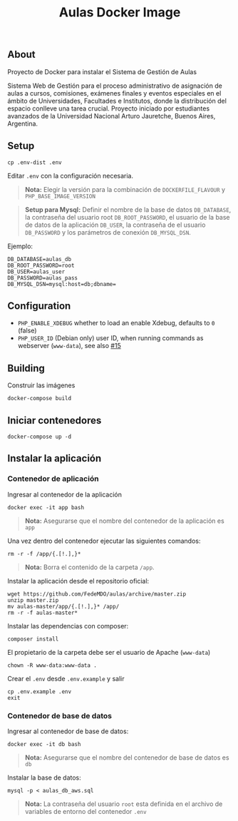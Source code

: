 <p align="center">
    <h1 align="center">Aulas Docker Image</h1>
    <br>
</p>

## About

Proyecto de Docker para instalar el Sistema de Gestión de Aulas

Sistema Web de Gestión para el proceso administrativo de asignación de aulas a cursos, comisiones, exámenes finales y eventos especiales en el ámbito de Universidades, Facultades e Institutos, donde la distribución del espacio conlleve una tarea crucial. Proyecto iniciado por estudiantes avanzados de la Universidad Nacional Arturo Jauretche, Buenos Aires, Argentina.


## Setup

    cp .env-dist .env

Editar `.env` con la configuración necesaria.

> **Nota:** Elegir la versión para la combinación de  `DOCKERFILE_FLAVOUR` y `PHP_BASE_IMAGE_VERSION`

> **Setup para Mysql:** Definir el nombre de la base de datos `DB_DATABASE`, la contraseña del usuario root `DB_ROOT_PASSWORD`, el usuario de la base de datos de la aplicación `DB_USER`, la contraseña de el usuario `DB_PASSWORD` y los parámetros de conexión `DB_MYSQL_DSN`.

Ejemplo:

    DB_DATABASE=aulas_db
    DB_ROOT_PASSWORD=root
    DB_USER=aulas_user
    DB_PASSWORD=aulas_pass
    DB_MYSQL_DSN=mysql:host=db;dbname=

## Configuration

- `PHP_ENABLE_XDEBUG` whether to load an enable Xdebug, defaults to `0` (false)
- `PHP_USER_ID` (Debian only) user ID, when running commands as webserver (`www-data`), see also [#15](https://github.com/yiisoft/yii2-docker/issues/15)


## Building

Construir las imágenes

    docker-compose build


## Iniciar contenedores

    docker-compose up -d


## Instalar la aplicación

### Contenedor de aplicación

Ingresar al contenedor de la aplicación

    docker exec -it app bash

> **Nota:** Asegurarse que el nombre del contenedor de la aplicación es `app`

Una vez dentro del contenedor ejecutar las siguientes comandos:

    rm -r -f /app/{.[!.],}*

> **Nota:** Borra el contenido de la carpeta `/app`.

Instalar la aplicación desde el repositorio oficial:

    wget https://github.com/FedeMDO/aulas/archive/master.zip
    unzip master.zip
    mv aulas-master/app/{.[!.],}* /app/
    rm -r -f aulas-master*

Instalar las dependencias con composer:

    composer install

El propietario de la carpeta debe ser el usuario de Apache (`www-data`)

    chown -R www-data:www-data .

Crear el `.env` desde `.env.example` y salir

    cp .env.example .env
    exit

### Contenedor de base de datos

Ingresar al contenedor de base de datos:

    docker exec -it db bash

> **Nota:** Asegurarse que el nombre del contenedor de base de datos es `db`

Instalar la base de datos:

    mysql -p < aulas_db_aws.sql

> **Nota:** La contraseña del usuario `root` esta definida en el archivo de variables de entorno del contenedor `.env`
